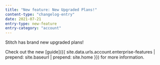 ```yaml
---
title: "New feature: New Upgraded Plans!"
content-type: "changelog-entry"
date: 2021-07-21
entry-type: new-feature
entry-category: "account"
---
```

Stitch has brand new upgraded plans!

Check out the new [guide]({{ site.data.urls.account.enterprise-features | prepend: site.baseurl | prepend: site.home }}) for more information.